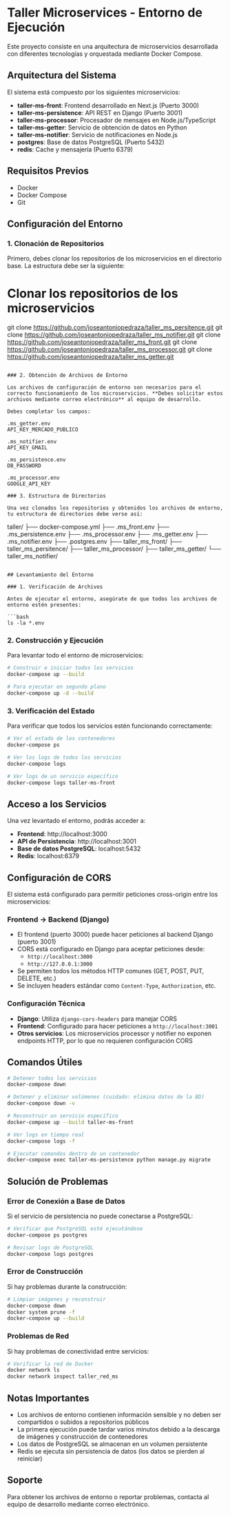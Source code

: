 # Taller Microservices - Entorno de Ejecución

Este proyecto consiste en una arquitectura de microservicios desarrollada con diferentes tecnologías y orquestada mediante Docker Compose.

## Arquitectura del Sistema

El sistema está compuesto por los siguientes microservicios:

- **taller-ms-front**: Frontend desarrollado en Next.js (Puerto 3000)
- **taller-ms-persistence**: API REST en Django (Puerto 3001)
- **taller-ms-processor**: Procesador de mensajes en Node.js/TypeScript
- **taller-ms-getter**: Servicio de obtención de datos en Python
- **taller-ms-notifier**: Servicio de notificaciones en Node.js
- **postgres**: Base de datos PostgreSQL (Puerto 5432)
- **redis**: Cache y mensajería (Puerto 6379)

## Requisitos Previos

- Docker
- Docker Compose
- Git

## Configuración del Entorno

### 1. Clonación de Repositorios

Primero, debes clonar los repositorios de los microservicios en el directorio base. La estructura debe ser la siguiente:

# Clonar los repositorios de los microservicios
git clone https://github.com/joseantoniopedraza/taller_ms_persitence.git
git clone https://github.com/joseantoniopedraza/taller_ms_notifier.git
git clone https://github.com/joseantoniopedraza/taller_ms_front.git
git clone https://github.com/joseantoniopedraza/taller_ms_processor.git
git clone https://github.com/joseantoniopedraza/taller_ms_getter.git
```

### 2. Obtención de Archivos de Entorno

Los archivos de configuración de entorno son necesarios para el correcto funcionamiento de los microservicios. **Debes solicitar estos archivos mediante correo electrónico** al equipo de desarrollo.

Debes completar los campos:

.ms_getter.env
API_KEY_MERCADO_PUBLICO

.ms_notifier.env
API_KEY_GMAIL

.ms_persistence.env
DB_PASSWORD

.ms_processor.env
GOOGLE_API_KEY

### 3. Estructura de Directorios

Una vez clonados los repositorios y obtenidos los archivos de entorno, tu estructura de directorios debe verse así:

```
taller/
├── docker-compose.yml
├── .ms_front.env
├── .ms_persistence.env
├── .ms_processor.env
├── .ms_getter.env
├── .ms_notifier.env
├── .postgres.env
├── taller_ms_front/
├── taller_ms_persitence/
├── taller_ms_processor/
├── taller_ms_getter/
└── taller_ms_notifier/
```

## Levantamiento del Entorno

### 1. Verificación de Archivos

Antes de ejecutar el entorno, asegúrate de que todos los archivos de entorno estén presentes:

```bash
ls -la *.env
```

### 2. Construcción y Ejecución

Para levantar todo el entorno de microservicios:

```bash
# Construir e iniciar todos los servicios
docker-compose up --build

# Para ejecutar en segundo plano
docker-compose up -d --build
```

### 3. Verificación del Estado

Para verificar que todos los servicios estén funcionando correctamente:

```bash
# Ver el estado de los contenedores
docker-compose ps

# Ver los logs de todos los servicios
docker-compose logs

# Ver logs de un servicio específico
docker-compose logs taller-ms-front
```

## Acceso a los Servicios

Una vez levantado el entorno, podrás acceder a:

- **Frontend**: http://localhost:3000
- **API de Persistencia**: http://localhost:3001
- **Base de datos PostgreSQL**: localhost:5432
- **Redis**: localhost:6379

## Configuración de CORS

El sistema está configurado para permitir peticiones cross-origin entre los microservicios:

### Frontend → Backend (Django)
- El frontend (puerto 3000) puede hacer peticiones al backend Django (puerto 3001)
- CORS está configurado en Django para aceptar peticiones desde:
  - `http://localhost:3000`
  - `http://127.0.0.1:3000`
- Se permiten todos los métodos HTTP comunes (GET, POST, PUT, DELETE, etc.)
- Se incluyen headers estándar como `Content-Type`, `Authorization`, etc.

### Configuración Técnica
- **Django**: Utiliza `django-cors-headers` para manejar CORS
- **Frontend**: Configurado para hacer peticiones a `http://localhost:3001`
- **Otros servicios**: Los microservicios processor y notifier no exponen endpoints HTTP, por lo que no requieren configuración CORS

## Comandos Útiles

```bash
# Detener todos los servicios
docker-compose down

# Detener y eliminar volúmenes (cuidado: elimina datos de la BD)
docker-compose down -v

# Reconstruir un servicio específico
docker-compose up --build taller-ms-front

# Ver logs en tiempo real
docker-compose logs -f

# Ejecutar comandos dentro de un contenedor
docker-compose exec taller-ms-persistence python manage.py migrate
```

## Solución de Problemas

### Error de Conexión a Base de Datos
Si el servicio de persistencia no puede conectarse a PostgreSQL:
```bash
# Verificar que PostgreSQL esté ejecutándose
docker-compose ps postgres

# Revisar logs de PostgreSQL
docker-compose logs postgres
```

### Error de Construcción
Si hay problemas durante la construcción:
```bash
# Limpiar imágenes y reconstruir
docker-compose down
docker system prune -f
docker-compose up --build
```

### Problemas de Red
Si hay problemas de conectividad entre servicios:
```bash
# Verificar la red de Docker
docker network ls
docker network inspect taller_red_ms
```

## Notas Importantes

- Los archivos de entorno contienen información sensible y no deben ser compartidos o subidos a repositorios públicos
- La primera ejecución puede tardar varios minutos debido a la descarga de imágenes y construcción de contenedores
- Los datos de PostgreSQL se almacenan en un volumen persistente
- Redis se ejecuta sin persistencia de datos (los datos se pierden al reiniciar)

## Soporte

Para obtener los archivos de entorno o reportar problemas, contacta al equipo de desarrollo mediante correo electrónico.

